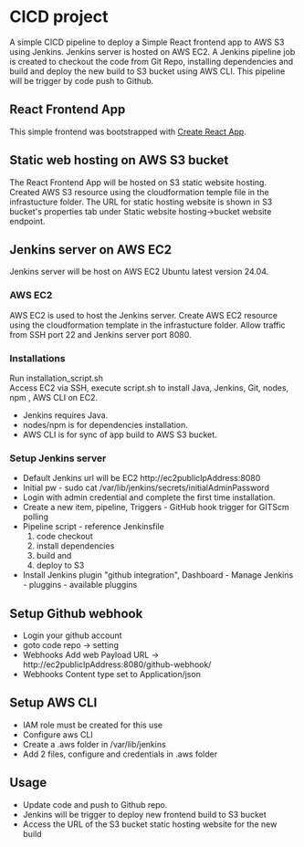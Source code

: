 # CICD project
A simple CICD pipeline to deploy a Simple React frontend app to AWS S3 using Jenkins. Jenkins server is hosted on AWS EC2. A Jenkins pipeline job is created to checkout the code from Git Repo, installing dependencies and build and deploy the new build to S3 bucket using AWS CLI. This pipeline will be trigger by code push to Github.

## React Frontend App
This simple frontend was bootstrapped with [Create React App](https://github.com/facebook/create-react-app).

## Static web hosting on AWS S3 bucket
The React Frontend App will be hosted on S3 static website hosting. Created AWS S3 resource using the cloudformation temple file in the infrastucture folder. The URL for static hosting website is shown in S3 bucket's properties tab under Static website hosting->bucket website endpoint.

## Jenkins server on AWS EC2
Jenkins server will be host on AWS EC2 Ubuntu latest version 24.04.

### AWS EC2
AWS EC2 is used to host the Jenkins server. Create AWS EC2 resource using the cloudformation template in the infrastucture folder. Allow traffic from SSH port 22 and Jenkins server port 8080.

### Installations
Run installation_script.sh <br>
Access EC2 via SSH, execute script.sh to install Java, Jenkins, Git, nodes, npm , AWS CLI on EC2.
- Jenkins requires Java.
- nodes/npm is for dependencies installation.
- AWS CLI is for sync of app build to AWS S3 bucket. 

### Setup Jenkins server
- Default Jenkins url will be EC2 http://ec2publicIpAddress:8080 
- Initial pw - sudo cat /var/lib/jenkins/secrets/initialAdminPassword
- Login with admin credential and complete the first time installation.
- Create a new item, pipeline, Triggers - GitHub hook trigger for GITScm polling 
- Pipeline script - reference Jenkinsfile 
    1. code checkout
    2. install dependencies 
    3. build and 
    4. deploy to S3 
- Install Jenkins plugin "github integration", Dashboard - Manage Jenkins - pluggins - available pluggins

## Setup Github webhook
- Login your github account 
- goto code repo -> setting 
- Webhooks Add web Payload URL -> http://ec2publicIpAddress:8080/github-webhook/ 
- Webhooks Content type set to Application/json 

## Setup AWS CLI 
- IAM role must be created for this use
- Configure aws CLI
- Create a .aws folder in /var/lib/jenkins
- Add 2 files, configure and credentials in .aws folder

## Usage
- Update code and push to Github repo.
- Jenkins will be trigger to deploy new frontend build to S3 bucket
- Access the URL of the S3 bucket static hosting website for the new build